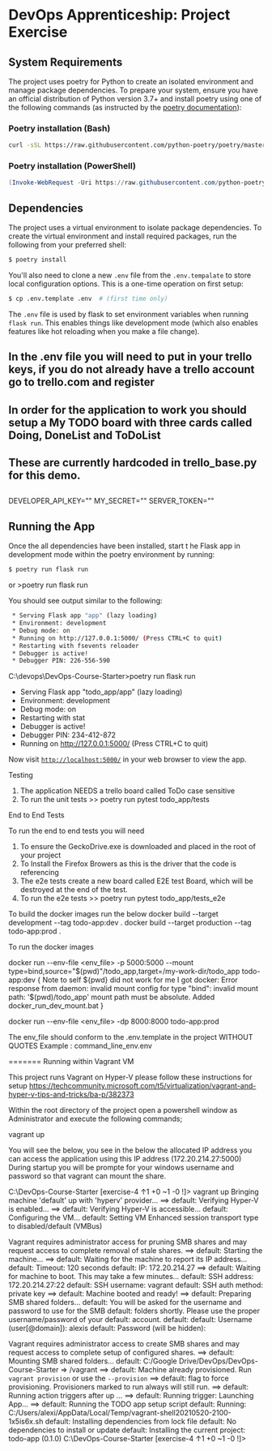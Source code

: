 # DevOps Apprenticeship: Project Exercise

## System Requirements

The project uses poetry for Python to create an isolated environment and manage package dependencies. To prepare your system, ensure you have an official distribution of Python version 3.7+ and install poetry using one of the following commands (as instructed by the [poetry documentation](https://python-poetry.org/docs/#system-requirements)):

### Poetry installation (Bash)

```bash
curl -sSL https://raw.githubusercontent.com/python-poetry/poetry/master/get-poetry.py | python
```

### Poetry installation (PowerShell)

```powershell
(Invoke-WebRequest -Uri https://raw.githubusercontent.com/python-poetry/poetry/master/get-poetry.py -UseBasicParsing).Content | python
```

## Dependencies

The project uses a virtual environment to isolate package dependencies. To create the virtual environment and install required packages, run the following from your preferred shell:

```bash
$ poetry install
```

You'll also need to clone a new `.env` file from the `.env.tempalate` to store local configuration options. This is a one-time operation on first setup:

```bash
$ cp .env.template .env  # (first time only)
```

The `.env` file is used by flask to set environment variables when running `flask run`. This enables things like development mode (which also enables features like hot reloading when you make a file change). 
## In the .env file you will need to put in your trello keys, if you do not already have a trello account go to trello.com and register
## In order for the application to work you should setup a My TODO board with three cards called Doing, DoneList and ToDoList
## These are currently hardcoded in trello_base.py for this demo.
## 
DEVELOPER_API_KEY="<your key>"
MY_SECRET="<your secret>"
SERVER_TOKEN="<your token>"



## Running the App

Once the all dependencies have been installed, start t he Flask app in development mode within the poetry environment by running:

```bash
$ poetry run flask run
```
or 
<Your DevOps-Course-Starter Directory>>poetry run flask run


You should see output similar to the following:
```bash
 * Serving Flask app "app" (lazy loading)
 * Environment: development
 * Debug mode: on
 * Running on http://127.0.0.1:5000/ (Press CTRL+C to quit)
 * Restarting with fsevents reloader
 * Debugger is active!
 * Debugger PIN: 226-556-590
```

C:\devops\DevOps-Course-Starter>poetry run flask run
 * Serving Flask app "todo_app/app" (lazy loading)
 * Environment: development
 * Debug mode: on
 * Restarting with stat
 * Debugger is active!
 * Debugger PIN: 234-412-872
 * Running on http://127.0.0.1:5000/ (Press CTRL+C to quit)


Now visit [`http://localhost:5000/`](http://localhost:5000/) in your web browser to view the app.

Testing 

1. The application NEEDS a trello board called ToDo case sensitive 
2. To run the unit tests >> poetry run pytest todo_app/tests

End to End Tests

To run the end to end tests you will need 

1. To ensure the GeckoDrive.exe is downloaded and placed in the root of your project 
2. To Install the Firefox Browers as this is the driver that the code is referencing 
3. The e2e tests create a new board called E2E test Board, which will be destroyed at the end of the test. 
4. To run the e2e tests >> poetry run pytest todo_app/tests_e2e


To build the docker images run the below 
docker build --target development --tag todo-app:dev .
docker build --target production --tag todo-app:prod .

To run the docker images 

docker run --env-file <env_file> -p 5000:5000 --mount type=bind,source="$(pwd)"/todo_app,target=/my-work-dir/todo_app todo-app:dev
{ 
    Note to self ${pwd} did not work for me I got 
    docker: Error response from daemon: invalid mount config for type "bind": invalid mount path: '$(pwd)/todo_app' mount path must be absolute.
    Added docker_run_dev_mount.bat
}

docker run --env-file <env_file> -dp 8000:8000 todo-app:prod

The env_file should conform to the .env.template in the project WITHOUT QUOTES
Example : command_line_env.env


=======
Running within Vagrant VM

This project runs Vagrant on Hyper-V please follow these instructions for setup https://techcommunity.microsoft.com/t5/virtualization/vagrant-and-hyper-v-tips-and-tricks/ba-p/382373

Within the root directory of the project open a powershell window as Administrator and execute the following commands;

vagrant up

You will see the below, you see in the below the allocated IP address you can access the application using this IP address (172.20.214.27:5000) 
During startup you will be prompte for your windows username and password so that vagrant can mount the share. 

C:\DevOps-Course-Starter [exercise-4 ↑1 +0 ~1 -0 !]> vagrant up
Bringing machine 'default' up with 'hyperv' provider...
==> default: Verifying Hyper-V is enabled...
==> default: Verifying Hyper-V is accessible...
    default: Configuring the VM...
    default: Setting VM Enhanced session transport type to disabled/default (VMBus)

Vagrant requires administrator access for pruning SMB shares and
may request access to complete removal of stale shares.
==> default: Starting the machine...
==> default: Waiting for the machine to report its IP address...
    default: Timeout: 120 seconds
    default: IP: 172.20.214.27
==> default: Waiting for machine to boot. This may take a few minutes...
    default: SSH address: 172.20.214.27:22
    default: SSH username: vagrant
    default: SSH auth method: private key
==> default: Machine booted and ready!
==> default: Preparing SMB shared folders...
    default: You will be asked for the username and password to use for the SMB
    default: folders shortly. Please use the proper username/password of your
    default: account.
    default:
    default: Username (user[@domain]): alexis
    default: Password (will be hidden):

Vagrant requires administrator access to create SMB shares and
may request access to complete setup of configured shares.
==> default: Mounting SMB shared folders...
    default: C:/Google Drive/DevOps/DevOps-Course-Starter => /vagrant
==> default: Machine already provisioned. Run `vagrant provision` or use the `--provision`
==> default: flag to force provisioning. Provisioners marked to run always will still run.
==> default: Running action triggers after up ...
==> default: Running trigger: Launching App...
==> default: Running the TODO app setup script
    default: Running: C:/Users/alexi/AppData/Local/Temp/vagrant-shell20210520-2100-1x5is6x.sh
    default: Installing dependencies from lock file
    default: No dependencies to install or update
    default: Installing the current project: todo-app (0.1.0)
C:\DevOps-Course-Starter [exercise-4 ↑1 +0 ~1 -0 !]>


